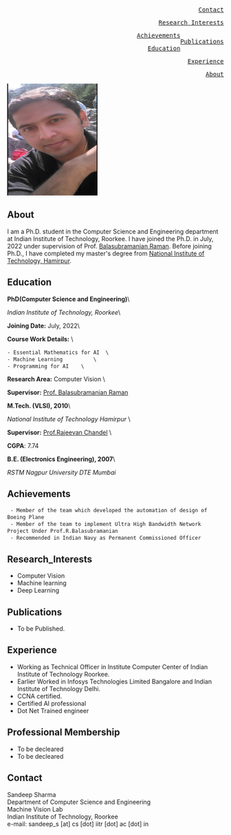 <style>
body {
  background-image: url('https://image.freepik.com/free-vector/abstract-paper-hexagon-white-background_51543-213.jpg');
  background-repeat: no-repeat;
  background-attachment: fixed;
  background-size: cover;
}
</style>
<div>
  
  <a href="#contact" class="ui-btn ui-shadow ui-corner-all ui-btn-inline ui-mini" style="float:right"><pre>Contact</pre></a>
  
  <a href="#research_interests" class="ui-btn ui-shadow ui-corner-all ui-btn-inline ui-mini" style="float:right"><pre>Research_Interests</pre></a>
  <a href="#publications" class="ui-btn ui-shadow ui-corner-all ui-btn-inline ui-mini" style="float:right"><pre>Publications</pre></a>
  
  <a href="#achievements" class="ui-btn ui-shadow ui-corner-all ui-btn-inline ui-mini" style="float:right"><pre>Achievements</pre></a>
  
  <a href="#education" class="ui-btn ui-shadow ui-corner-all ui-btn-inline ui-mini" style="float:right"><pre>Education</pre></a>
  
  <a href="#experience" class="ui-btn ui-shadow ui-corner-all ui-btn-inline ui-mini" style="float:right"><pre>Experience</pre></a>
  
  <a href="#about" class="ui-btn ui-shadow ui-corner-all ui-btn-inline ui-mini" style="float:right"><pre>About</pre></a>
  
   
  
</div>

<img src="https://github.com/ssvedant/personal_portfolio/blob/master/media/portfolio/images/Screenshot_20200531-181033_Gallery.jpg" width="210" height="260" />


## About

I am a Ph.D. student in the Computer Science and Engineering department at Indian Institute of Technology, Roorkee. I have joined the Ph.D. in July, 2022 under supervision of Prof. [Balasubramanian Raman](https://balarsgroup.github.io/). Before joining Ph.D., I have completed my master's degree from [National Institute of Technology, Hamirpur](http://www.nith.ac.in/).  

## Education

**PhD(Computer Science and Engineering)**\

_Indian Institute of Technology, Roorkee_\

**Joining Date:** July, 2022\

**Course Work Details:** \

    - Essential Mathematics for AI  \
    - Machine Learning          \
    - Programming for AI    \
    
**Research Area:** Computer Vision \

**Supervisor:** [Prof. Balasubramanian Raman](https://balarsgroup.github.io/)

**M.Tech. (VLSI), 2010**\

_National Institute of Technology Hamirpur_ \

**Supervisor:** [Prof.Rajeevan Chandel](https://portfolios.nith.ac.in/index.php?/nith/dr-mrs-rajeevan-chandel-) \

**CGPA**: 7.74

**B.E. (Electronics Engineering), 2007**\

_RSTM Nagpur University DTE Mumbai_

## Achievements
     - Member of the team which developed the automation of design of Boeing Plane 
     - Member of the team to implement Ultra High Bandwidth Network Project Under Prof.R.Balasubramanian
     - Recommended in Indian Navy as Permanent Commissioned Officer 
 
## Research_Interests
   - Computer Vision 
   - Machine learning  
   - Deep Learning

## Publications
   - To be Published.

## Experience
   - Working as Technical Officer in Institute Computer Center of Indian Institute of Technology Roorkee.
   - Earlier Worked in Infosys Technologies Limited Bangalore and Indian Institute of Technology Delhi.
   - CCNA certified. 
   - Certified AI professional
   - Dot Net Trained engineer 
   
## Professional Membership
  - To be decleared
  - To be decleared

##   Contact
Sandeep Sharma \
Department of Computer Science and Engineering\
Machine Vision Lab\
Indian Institute of Technology, Roorkee\
e-mail: sandeep_s [at] cs [dot] iitr [dot] ac [dot] in

   
